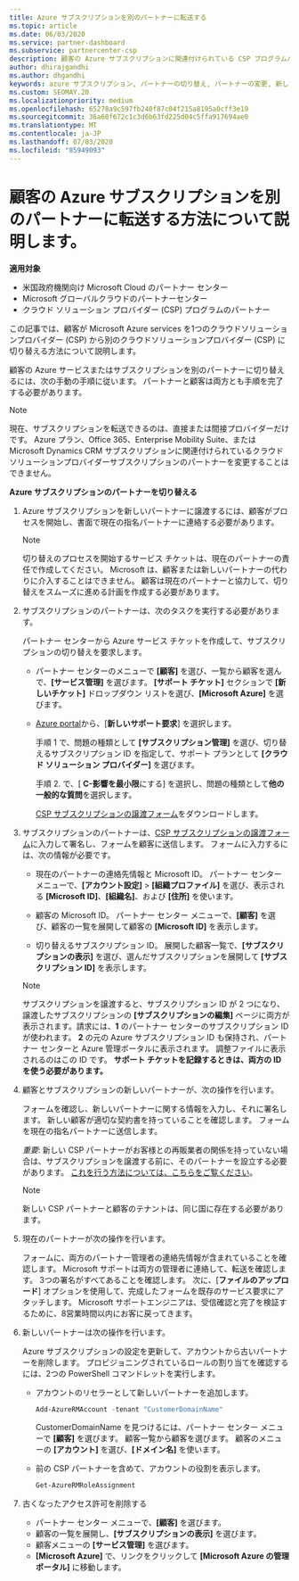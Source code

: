 ```yaml
---
title: Azure サブスクリプションを別のパートナーに転送する
ms.topic: article
ms.date: 06/03/2020
ms.service: partner-dashboard
ms.subservice: partnercenter-csp
description: 顧客の Azure サブスクリプションに関連付けられている CSP プログラムパートナーを変更する方法について説明します。
author: dhirajgandhi
ms.author: dhgandhi
keywords: azure サブスクリプション, パートナーの切り替え, パートナーの変更, 新しいパートナーの獲得, 別のパートナー
ms.custom: SEOMAY.20
ms.localizationpriority: medium
ms.openlocfilehash: 65278a9c597fb240f87c04f215a8195a0cff3e19
ms.sourcegitcommit: 36a60f672c1c3d6b63fd225d04c5ffa917694ae0
ms.translationtype: MT
ms.contentlocale: ja-JP
ms.lasthandoff: 07/03/2020
ms.locfileid: "85949093"
---
```

# <a name="learn-how-to-transfer-a-customers-azure-subscriptions-to-another-partner"></a>顧客の Azure サブスクリプションを別のパートナーに転送する方法について説明します。

**適用対象**

- 米国政府機関向け Microsoft Cloud のパートナー センター
- Microsoft グローバルクラウドのパートナーセンター
- クラウド ソリューション プロバイダー (CSP) プログラムのパートナー

この記事では、顧客が Microsoft Azure services を1つのクラウドソリューションプロバイダー (CSP) から別のクラウドソリューションプロバイダー (CSP) に切り替える方法について説明します。

顧客の Azure サービスまたはサブスクリプションを別のパートナーに切り替えるには、次の手動の手順に従います。 パートナーと顧客は両方とも手順を完了する必要があります。

>[!Note]  
>現在、サブスクリプションを転送できるのは、直接または間接プロバイダーだけです。
>Azure プラン、Office 365、Enterprise Mobility Suite、または Microsoft Dynamics CRM サブスクリプションに関連付けられているクラウドソリューションプロバイダーサブスクリプションのパートナーを変更することはできません。

**Azure サブスクリプションのパートナーを切り替える**

1. Azure サブスクリプションを新しいパートナーに譲渡するには、顧客がプロセスを開始し、書面で現在の指名パートナーに連絡する必要があります。

   >[!Note]
   >切り替えのプロセスを開始するサービス チケットは、現在のパートナーの責任で作成してください。 Microsoft は、顧客または新しいパートナーの代わりに介入することはできません。 顧客は現在のパートナーと協力して、切り替えをスムーズに進める計画を作成する必要があります。

2. サブスクリプションのパートナーは、次のタスクを実行する必要があります。

   パートナー センターから Azure サービス チケットを作成して、サブスクリプションの切り替えを要求します。

   - パートナー センターのメニューで **[顧客]** を選び、一覧から顧客を選んで、**[サービス管理]** を選びます。 **[サポート チケット]** セクションで **[新しいチケット]** ドロップダウン リストを選び、**[Microsoft Azure]** を選びます。

   - [Azure portal](https://portal.azure.com)から、[**新しいサポート要求**] を選択します。

     手順 1 で、問題の種類として **[サブスクリプション管理]** を選び、切り替えるサブスクリプション ID を指定して、サポート プランとして **[クラウド ソリューション プロバイダー]** を選びます。

     手順 2. で、[ **C-影響を最小限**にする] を選択し、問題の種類として**他の一般的な質問**を選択します。

     [CSP サブスクリプションの譲渡フォーム](https://assets.windowsphone.com/5222c408-e546-4e01-b72a-2ec7d4c43d57/CSP_Subscription_Transfer_Form_Azure_InvariantCulture_Default.zip)をダウンロードします。

3. サブスクリプションのパートナーは、[CSP サブスクリプションの譲渡フォーム](https://assets.windowsphone.com/5222c408-e546-4e01-b72a-2ec7d4c43d57/CSP_Subscription_Transfer_Form_Azure_InvariantCulture_Default.zip)に入力して署名し、フォームを顧客に送信します。 フォームに入力するには、次の情報が必要です。

   - 現在のパートナーの連絡先情報と Microsoft ID。 パートナー センター メニューで、**[アカウント設定]** &gt; **[組織プロファイル]** を選び、表示される **[Microsoft ID]**、**[組織名]**、および **[住所]** を使います。

   - 顧客の Microsoft ID。 パートナー センター メニューで、**[顧客]** を選び、顧客の一覧を展開して顧客の **[Microsoft ID]** を表示します。

   - 切り替えるサブスクリプション ID。 展開した顧客一覧で、**[サブスクリプションの表示]** を選び、選んだサブスクリプションを展開して **[サブスクリプション ID]** を表示します。

   >[!Note]
   >サブスクリプションを譲渡すると、サブスクリプション ID が 2 つになり、譲渡したサブスクリプションの **[サブスクリプションの編集]** ページに両方が表示されます。請求には、**1** のパートナー センターのサブスクリプション ID が使われます。 **2** の元の Azure サブスクリプション ID も保持され、パートナー センターと Azure 管理ポータルに表示されます。 調整ファイルに表示されるのはこの ID です。  **サポート チケットを記録するときは、両方の ID を使う必要があります。**

4. 顧客とサブスクリプションの新しいパートナーが、次の操作を行います。

   フォームを確認し、新しいパートナーに関する情報を入力し、それに署名します。 新しい顧客が適切な契約書を持っていることを確認します。 フォームを現在の指名パートナーに送信します。

   *重要*: 新しい CSP パートナーがお客様との再販業者の関係を持っていない場合は、サブスクリプションを譲渡する前に、そのパートナーを設立する必要があります。 [これを行う方法については、こちらをご覧ください](request-a-relationship-with-a-customer.md)。

   >[!Note]
   >新しい CSP パートナーと顧客のテナントは、同じ国に存在する必要があります。 

5. 現在のパートナーが次の操作を行います。

   フォームに、両方のパートナー管理者の連絡先情報が含まれていることを確認します。 Microsoft サポートは両方の管理者に連絡して、転送を確認します。 3つの署名がすべてあることを確認します。 次に、[**ファイルのアップロード**] オプションを使用して、完成したフォームを既存のサービス要求にアタッチします。 Microsoft サポートエンジニアは、受信確認と完了を検証するために、8営業時間以内にお客に戻ってきます。

6. 新しいパートナーは次の操作を行います。

   Azure サブスクリプションの設定を更新して、アカウントから古いパートナーを削除します。 プロビジョニングされているロールの割り当てを確認するには、2つの PowerShell コマンドレットを実行します。

   - アカウントのリセラーとして新しいパートナーを追加します。

     ```powershell
     Add-AzureRMAccount -tenant "CustomerDomainName"
     ```

     CustomerDomainName を見つけるには、パートナー センター メニューで **[顧客]** を選びます。 顧客一覧から顧客を選びます。 顧客のメニューの **[アカウント]** を選び、**[ドメイン名]** を使います。

   - 前の CSP パートナーを含めて、アカウントの役割を表示します。

     ```powershell
     Get-AzureRMRoleAssignment
     ```

7. 古くなったアクセス許可を削除する

   - パートナー センター メニューで、**[顧客]** を選びます。
   - 顧客の一覧を展開し、**[サブスクリプションの表示]** を選びます。
   - 顧客メニューの **[サービス管理]** を選びます。
   - **[Microsoft Azure]** で、リンクをクリックして **[Microsoft Azure の管理ポータル]** に移動します。
